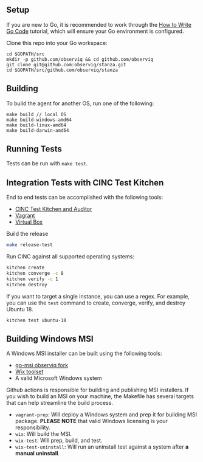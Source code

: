 ## Setup

If you are new to Go, it is recommended to work through the [How to Write Go Code](https://golang.org/doc/code.html) tutorial, which will ensure your Go environment is configured.

Clone this repo into your Go workspace:
```
cd $GOPATH/src
mkdir -p github.com/observiq && cd github.com/observiq
git clone git@github.com:observiq/stanza.git
cd $GOPATH/src/github.com/observiq/stanza
```

## Building

To build the agent for another OS, run one of the following: 
```
make build // local OS
make build-windows-amd64
make build-linux-amd64
make build-darwin-amd64
```

## Running Tests

Tests can be run with `make test`.

## Integration Tests with CINC Test Kitchen

End to end tests can be accomplished with  the following tools:
- [CINC Test Kitchen and Auditor](https://cinc.sh/)
- [Vagrant](https://www.vagrantup.com/)
- [Virtual Box](https://www.virtualbox.org/)

Build the release
```bash
make release-test
```

Run CINC against all supported operating systems:
```bash
kitchen create
kitchen converge -c 8
kitchen verify -c 1
kitchen destroy
```

If you want to target a single instance, you can use a regex. For example, you can use the `test`
command to create, converge, verify, and destroy Ubuntu 18.
```
kitchen test ubuntu-18
```

## Building Windows MSI

A Windows MSI installer can be built using the following tools:

- [go-msi observiq fork](https://github.com/observIQ/go-msi/)
- [Wix toolset](https://wixtoolset.org/)
- A valid Microsoft Windows system

Github actions is responsible for building and publishing MSI installers. If you wish to build an MSI
on your machine, the Makefile has several targets that can help streamline the build process.

- `vagrant-prep`: Will deploy a Windows system and prep it for building MSI package. **PLEASE NOTE** that valid Windows licensing is your responsibility.
- `wix`: Will build the MSI.
- `wix-test`: Will prep, build, and test.
- `wix-test-uninstall`: Will run an uninstall test against a system after **a manual uninstall**.